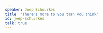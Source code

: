 ```yaml
---
speaker: Joep Schuurkes
title: "There's more to you than you think"
id: joep-schuurkes
talk: true
---
```

